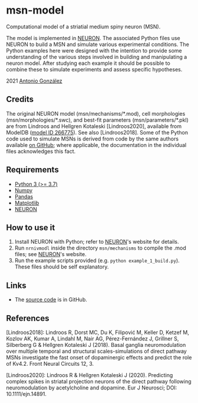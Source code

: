 # msn-model

Computational model of a striatial medium spiny neuron (MSN).

The model is implemented in [NEURON]. The associated Python files use
NEURON to build a MSN and simulate various experimental conditions. The
Python examples here were designed with the intention to provide some
understanding of the various steps involved in building and manipulating
a neuron model. After studying each example it should be possible to
combine these to simulate experiments and assess specific hypotheses.

2021 [Antonio González](mailto:antgon@cantab.net)

## Credits

The original NEURON model (msn/mechanisms/\*.mod), cell morphologies
(msn/morphologies/\*.swc), and best-fit parameters
(msn/parameters/\*.pkl) are from Lindroos and Hellgren Kotaleski
[Lindroos2020], available from ModelDB ([model ID
266775](http://modeldb.yale.edu/266775)). See also [Lindroos2018]. Some
of the Python code used to simulate MSNs is derived from code by the
same authors available [on
GitHub](https://github.com/robban80/striatal_SPN_lib); where applicable,
the documentation in the individual files acknowledges this fact.

## Requirements

* [Python 3 (>= 3.7)](https://www.python.org/)
* [Numpy](http://www.numpy.org/)
* [Pandas](https://pandas.pydata.org/)
* [Matplotlib](https://matplotlib.org/)
* [NEURON]

## How to use it

1. Install NEURON with Python; refer to [NEURON]'s website for details.
2. Run `nrnivmodl` inside the directory `msn/mechanisms` to compile the .mod
   files; see [NEURON]'s website.
3. Run the example scripts provided (e.g. `python example_1_build.py`).
   These files should be self explanatory.

## Links

* The [source code](https://github.com/antgon/msn-model) is in GitHub.

[NEURON]: https://neuron.yale.edu/neuron/

## References

[Lindroos2018]: Lindroos R, Dorst MC, Du K, Filipović M, Keller D,
Ketzef M, Kozlov AK, Kumar A, Lindahl M, Nair AG, Pérez-Fernández J,
Grillner S, Silberberg G & Hellgren Kotaleski J (2018). Basal ganglia
neuromodulation over multiple temporal and structural scales-simulations
of direct pathway MSNs investigate the fast onset of dopaminergic
effects and predict the role of Kv4.2. Front Neural Circuits 12, 3.

[Lindroos2020]: Lindroos R & Hellgren Kotaleski J (2020). Predicting
complex spikes in striatal projection neurons of the direct pathway
following neuromodulation by acetylcholine and dopamine. Eur J Neurosci;
DOI: 10.1111/ejn.14891.
